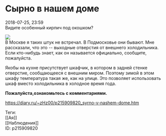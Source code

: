 Сырно в нашем доме
===================

   
 2018-07-25, 23:59   
  Видите особенный кирпич под окошком?   
   
   [![](https://i.imgur.com/Rri27fel.jpg)](https://i.imgur.com/Rri27fe.jpg)     
 В Москве я таких штук не встречал. В Подмосковье они бывают. Мне рассказали, что это -- выходные отверстия от внешнего холодильника. Если кто-нибудь знает, как он называется официально, сообщите, пожалуйста.   
   
 Якобы на кухне присутствует шкафчик, в котором в задней стенке отверстие, сообщающееся с внешним миром. Поэтому зимой в этом шкафу температура такая же, как на улице. Это позволяет использовать шкаф вместо холодильника в холодное время года.   
   
   **Пожалуйста,ознакомьтесь с комментариями.**     
    
 <https://diary.ru/~zHz00/p215909820_syrno-v-nashem-dome.htm>   
   
 Теги:   
 [[Ая]]   
 [[Наблюдения]]   
 ID: p215909820